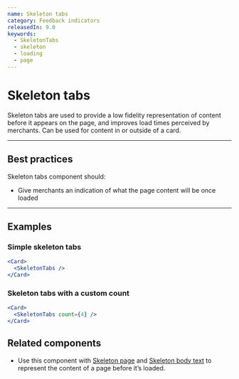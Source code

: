 ```yaml
---
name: Skeleton tabs
category: Feedback indicators
releasedIn: 9.0
keywords:
  - SkeletonTabs
  - skeleton
  - loading
  - page
---
```


# Skeleton tabs

Skeleton tabs are used to provide a low fidelity representation of content before it appears on the page, and improves load times perceived by merchants. Can be used for content in or outside of a card.

---

## Best practices

Skeleton tabs component should:

- Give merchants an indication of what the page content will be once loaded

---

## Examples

### Simple skeleton tabs

```jsx
<Card>
  <SkeletonTabs />
</Card>
```

### Skeleton tabs with a custom count

```jsx
<Card>
  <SkeletonTabs count={4} />
</Card>
```

## Related components

- Use this component with [Skeleton page](https://polaris.shopify.com/components/skeleton-page) and [Skeleton body text](https://polaris.shopify.com/components/skeleton-body-text) to represent the content of a page before it’s loaded.
